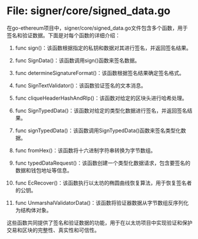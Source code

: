 # File: signer/core/signed_data.go

在go-ethereum项目中，signer/core/signed_data.go文件包含多个函数，用于签名和验证数据。下面是对每个函数的详细介绍：

1. func sign()：该函数根据指定的私钥和数据对其进行签名，并返回签名结果。

2. func SignData()：该函数调用sign()函数来签名数据。

3. func determineSignatureFormat()：该函数根据签名结果确定签名格式。

4. func SignTextValidator()：该函数验证签名的文本消息。

5. func cliqueHeaderHashAndRlp()：该函数对给定的区块头进行哈希处理。

6. func SignTypedData()：该函数对给定的类型化数据进行签名，并返回签名结果。

7. func signTypedData()：该函数调用SignTypedData()函数来签名类型化数据。

8. func fromHex()：该函数将十六进制字符串转换为字节数组。

9. func typedDataRequest()：该函数创建一个类型化数据请求，包含要签名的数据和钱包地址等信息。

10. func EcRecover()：该函数执行以太坊的椭圆曲线恢复算法，用于恢复签名者的公钥。

11. func UnmarshalValidatorData()：该函数将验证器数据从字节数组反序列化为结构体对象。

这些函数共同提供了签名和验证数据的功能，用于在以太坊项目中实现验证和保护交易和区块的完整性、真实性和可信性。

